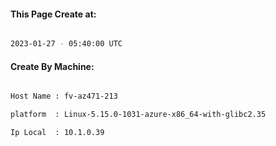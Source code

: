 
   
#### This Page Create at:

```bash

2023-01-27 - 05:40:00 UTC

```

#### Create By Machine:

```bash

Host Name : fv-az471-213

platform  : Linux-5.15.0-1031-azure-x86_64-with-glibc2.35

Ip Local  : 10.1.0.39

```

